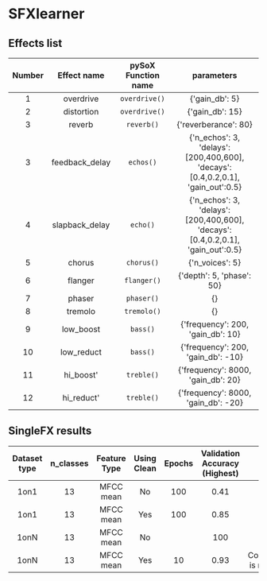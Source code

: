 # SFXlearner

## Effects list

|Number| Effect name | pySoX Function name | parameters |
|:--:|:--:|:--:|:--:|
|1|overdrive|`overdrive()`|{'gain_db': 5}|
|2|distortion|`overdrive()`|{'gain_db': 15}|
|3|reverb|`reverb()`|{'reverberance': 80}|
|3|feedback_delay|`echos()`|{'n_echos': 3, 'delays': [200,400,600], 'decays':[0.4,0.2,0.1], 'gain_out':0.5}|
|4|slapback_delay| `echo()`|{'n_echos': 3, 'delays': [200,400,600], 'decays':[0.4,0.2,0.1], 'gain_out':0.5}|
|5|chorus|`chorus()`|{'n_voices': 5}|
|6|flanger|`flanger()`|{'depth': 5, 'phase': 50}|
|7|phaser|`phaser()`|{}|
|8|tremolo|`tremolo()`|{}|
|9|low_boost|`bass()`|{'frequency': 200, 'gain_db': 10}|
|10|low_reduct|`bass()`|{'frequency': 200, 'gain_db': -10}|
|11|hi_boost'|`treble()`|{'frequency': 8000, 'gain_db': 20}|
|12|hi_reduct'|`treble()`|{'frequency': 8000, 'gain_db': -20}|

## SingleFX results
|Dataset type|n_classes|Feature Type|Using Clean|Epochs|Validation Accuracy (Highest)|Notes
|:--:|:--:|:--:|:--:|:--:|:--:|:--:|
|1on1|13|MFCC mean|No|100|0.41| |
|1on1|13|MFCC mean|Yes|100|0.85| |
|1onN|13|MFCC mean|No||100|0.55|
|1onN|13|MFCC mean|Yes|10|0.93|Convergence is really fast!|
